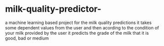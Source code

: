 # milk-quality-predictor-
a machine learning based project for the milk quality predictions it takes some dependent values from the user and then acording to the condition of your milk  provided by the user it predicts the grade of the milk that it is good, bad or medium 
